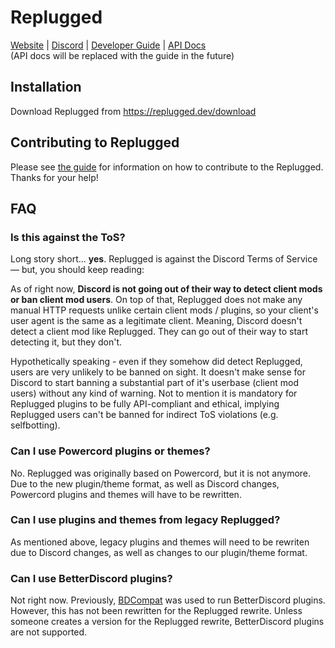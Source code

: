 # Replugged

[Website](https://replugged.dev) | [Discord](https://discord.gg/replugged) |
[Developer Guide](https://guide.replugged.dev) | [API Docs](https://docs.replugged.dev)  
(API docs will be replaced with the guide in the future)

## Installation

Download Replugged from https://replugged.dev/download

## Contributing to Replugged

Please see [the guide](https://guide.replugged.dev/docs/contributing/replugged) for information on
how to contribute to the Replugged. Thanks for your help!

## FAQ

### Is this against the ToS?

Long story short... **yes**. Replugged is against the Discord Terms of Service — but, you should
keep reading:

As of right now, **Discord is not going out of their way to detect client mods or ban client mod
users**. On top of that, Replugged does not make any manual HTTP requests unlike certain client mods
/ plugins, so your client's user agent is the same as a legitimate client. Meaning, Discord doesn't
detect a client mod like Replugged. They can go out of their way to start detecting it, but they
don't.

Hypothetically speaking - even if they somehow did detect Replugged, users are very unlikely to be
banned on sight. It doesn't make sense for Discord to start banning a substantial part of it's
userbase (client mod users) without any kind of warning. Not to mention it is mandatory for
Replugged plugins to be fully API-compliant and ethical, implying Replugged users can't be banned
for indirect ToS violations (e.g. selfbotting).

### Can I use Powercord plugins or themes?

No. Replugged was originally based on Powercord, but it is not anymore. Due to the new plugin/theme
format, as well as Discord changes, Powercord plugins and themes will have to be rewritten.

### Can I use plugins and themes from legacy Replugged?

As mentioned above, legacy plugins and themes will need to be rewriten due to Discord changes, as
well as changes to our plugin/theme format.

### Can I use BetterDiscord plugins?

Not right now. Previously, [BDCompat](https://github.com/Juby210/bdCompat) was used to run
BetterDiscord plugins. However, this has not been rewritten for the Replugged rewrite. Unless
someone creates a version for the Replugged rewrite, BetterDiscord plugins are not supported.
